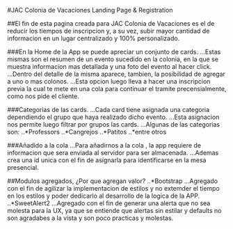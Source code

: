 #JAC Colonia de Vacaciones Landing Page & Registration

##El fin de esta pagina creada para JAC Colonia de Vacaciones es el de reducir los tiempos de inscripcion y, a su vez, subir mayor cantidad de informacion en un lugar centralizado y 100% personalizado.

###En la Home de la App se puede apreciar un conjunto de cards.
...Estas mismas son el resumen de un evento sucedido en la colonia, en la que se muestra informacion mas detallada y una foto del evento al hacer click.
...Dentro del detalle de la misma aparece, tambien, la posibilidad de agregar a uno o mas colonos.
...Esta opcion luego lleva a hacer una inscripcion previa la cual te mete en una cola para continuar el tramite precensialmente, como nos pide el cliente.

###Categorias de las cards.
...Cada card tiene asignada una categoria dependiendo el grupo que haya realizado dicho evento.
...Esta asignacion nos permite luego filtrar por grupos las cards.
...Algunas de las categorias son:
..*Professors
..*Cangrejos
..*Patitos
..*entre otros

###Añadido a la cola
...Para añadirnos a la cola , la app requiere de informacion que sera enviada al servidor para ser almacenada.
...Ademas crea una id unica con el fin de asignarla para identificarse en la mesa presencial.

##Modulos agregados, ¿Por que agregan valor?
..*Bootstrap
...Agregado con el fin de agilizar la implementacion de estilos y no extemder el tiempo en los estilos y poder dedicarlo al desarrollo de la logica de la APP.
..*SweetAlert2
...Agregado con el fin de generar una alerta que no sea molesta para la UX, ya que se entiende que alertas sin estilar y defaults no son agradabes a la vista y son poco practicas y molestas.